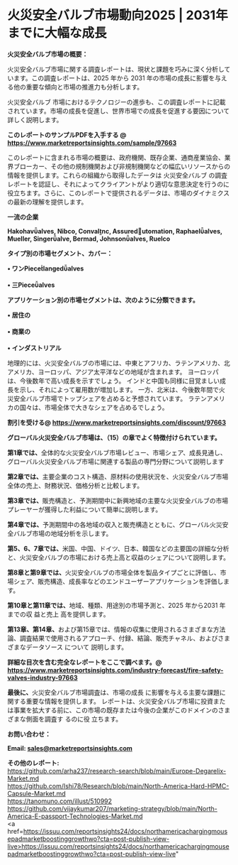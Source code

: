 # 火災安全バルブ市場動向2025 | 2031年までに大幅な成長

<strong><b>火災安全バルブ市場の概要：</b></strong>

火災安全バルブ市場に関する調査レポートは、現状と課題を巧みに深く分析しています。この調査レポートは、2025 年から 2031 年の市場の成長に影響を与える他の重要な傾向と市場の推進力も分析します。

火災安全バルブ 市場におけるテクノロジーの進歩も、この調査レポートに記載されています。市場の成長を促進し、世界市場での成長を促進する要因について詳しく説明します。

<strong>このレポートのサンプルPDFを入手する @ <a href=https://www.marketreportsinsights.com/sample/97663>https://www.marketreportsinsights.com/sample/97663</a></strong>

このレポートに含まれる市場の概要は、政府機関、既存企業、通商産業協会、業界ブローカー、その他の規制機関および非規制機関などの幅広いリソースからの情報を提供します。これらの組織から取得したデータは 火災安全バルブ の調査レポートを認証し、それによってクライアントがより適切な意思決定を行うのに役立ちます。さらに、このレポートで提供されるデータは、市場のダイナミクスの最新の理解を提供します。

<strong>一流の企業</strong>

<strong><b>Hakohavalves, Nibco, Convalnc, Assuredutomation, Raphaelalves, Mueller, Singeralve, Bermad, Johnsonalves, Ruelco</b></strong>

<strong><b>タイプ別の市場セグメント、カバー：</b></strong>

<strong>• ワンPiecelangedalves<br><br>• 三Piecealves</strong>

<strong><b>アプリケーション別の市場セグメントは、次のように分類できます。</b></strong>

<strong>• 居住の<br><br>• 商業の<br><br>• インダストリアル</strong>

 地理的には、火災安全バルブの市場には、中東とアフリカ、ラテンアメリカ、北アメリカ、ヨーロッパ、アジア太平洋などの地域が含まれます。 ヨーロッパは、今後数年で高い成長を示すでしょう。 インドと中国も同様に目覚ましい成長を示し、それによって雇用数が増加します。 一方、北米は、今後数年間で火災安全バルブ市場でトップシェアを占めると予想されています。 ラテンアメリカの国々は、市場全体で大きなシェアを占めるでしょう。

<strong>割引を受ける@ <a href=https://www.marketreportsinsights.com/discount/97663>https://www.marketreportsinsights.com/discount/97663</a></strong>

<strong><b>グローバル火災安全バルブ市場は、（15）の章でよく特徴付けられています。</b></strong>

<strong><b>第</b></strong><strong><b>1章では、</b></strong>全体的な火災安全バルブ市場レビュー、市場シェア、成長見通し、グローバル火災安全バルブ市場に関連する製品の専門分野について説明します

<strong><b>第2章では、</b></strong>主要企業のコスト構造、原材料の使用状況を、火災安全バルブ市場全体の売上、財務状況、価格分析と比較します。

<strong><b>第3章では、</b></strong>販売構造と、予測期間中に新興地域の主要な火災安全バルブの市場プレーヤーが獲得した利益について簡単に説明します。

<strong><b>第4章では、</b></strong>予測期間中の各地域の収入と販売構造とともに、グローバル火災安全バルブ市場の地域分析を示します。

<strong><b>第5、6、7章では、</b></strong>米国、中国、ドイツ、日本、韓国などの主要国の詳細な分析と、火災安全バルブの市場における売上高と収益のシェアについて説明します。

<strong><b>第8章と第9章では、</b></strong>火災安全バルブの市場全体を製品タイプごとに評価し、市場シェア、販売構造、成長率などのエンドユーザーアプリケーションを評価します。

<strong><b>第10章と第11章では、</b></strong>地域、種類、用途別の市場予測と、2025 年から2031 年までの収 益と売上 高を提供します。

<strong><b>第13章、第14章、</b></strong>および第15章では、情報の収集に使用されるさまざまな方法論、調査結果で使用されるアプローチ、付録、結論、販売チャネル、およびさまざまなデータソース について 説明します。

<strong>詳細な目次を含む完全なレポートをここで調べます。@ <a href=https://www.marketreportsinsights.com/industry-forecast/fire-safety-valves-industry-97663>https://www.marketreportsinsights.com/industry-forecast/fire-safety-valves-industry-97663</a></strong>

<strong><b>最後に、</b></strong>火災安全バルブ市場調査は、市場の成長 に影響を</a>与える主要な課題に関する重要な情報を提供します。 レポートは、火災安全バルブ市場に投資または事業を拡大する前に、この市場の既存または今後の企業がこのドメインのさまざまな側面を調査す るのに役 立ちます。

<strong><b>お問い合わせ：</b></strong>

<strong>Email: </strong><a href=mailto:sales@marketreportsinsights.com><strong>sales@marketreportsinsights.com</strong></a>

<strong>その他のレポート:</strong>
<br>
<a href=https://github.com/arha237/research-search/blob/main/Europe-Degarelix-Market.md>https://github.com/arha237/research-search/blob/main/Europe-Degarelix-Market.md</a>
<br>
<a href=https://github.com/Ishi78/Research/blob/main/North-America-Hard-HPMC-Capsule-Market.md>https://github.com/Ishi78/Research/blob/main/North-America-Hard-HPMC-Capsule-Market.md</a>
<br>
<a href=https://tanomuno.com/illust/510992>https://tanomuno.com/illust/510992</a>
<br>
<a href=https://github.com/vijaykumar207/marketing-strategy/blob/main/North-America-E-passport-Technologies-Market.md>https://github.com/vijaykumar207/marketing-strategy/blob/main/North-America-E-passport-Technologies-Market.md</a>
<br>
<a href=https://issuu.com/reportsinsights24/docs/northamericachargingmousepadmarketboostinggrowthwo?cta=post-publish-view-live>https://issuu.com/reportsinsights24/docs/northamericachargingmousepadmarketboostinggrowthwo?cta=post-publish-view-live</a>"
